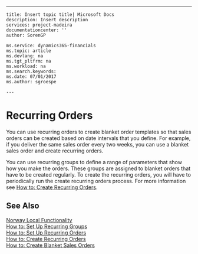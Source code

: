 ---
    title: Insert topic title| Microsoft Docs
    description: Insert description
    services: project-madeira
    documentationcenter: ''
    author: SorenGP

    ms.service: dynamics365-financials
    ms.topic: article
    ms.devlang: na
    ms.tgt_pltfrm: na
    ms.workload: na
    ms.search.keywords:
    ms.date: 07/01/2017
    ms.author: sgroespe

    ---
# Recurring Orders
You can use recurring orders to create blanket order templates so that sales orders can be created based on date intervals that you define. For example, if you deliver the same sales order every two weeks, you can use a blanket sales order and create recurring orders.  
  
 You can use recurring groups to define a range of parameters that show how you make the orders. These groups are assigned to blanket orders that have to be created regularly. To create the recurring orders, you will have to periodically run the create recurring orders process. For more information see [How to: Create Recurring Orders](../FullExperience/how-to-create-recurring-orders.md).  
  
## See Also  
 [Norway Local Functionality](../FullExperience/norway-local-functionality.md)   
 [How to: Set Up Recurring Groups](../FullExperience/how-to-set-up-recurring-groups.md)   
 [How to: Set Up Recurring Orders](../FullExperience/how-to-set-up-recurring-orders.md)   
 [How to: Create Recurring Orders](../FullExperience/how-to-create-recurring-orders.md)   
 [How to: Create Blanket Sales Orders](../FullExperience/how-to-create-blanket-sales-orders.md)